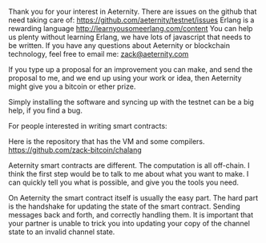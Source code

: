 Thank you for your interest in Aeternity.
There are issues on the github that need taking care of: https://github.com/aeternity/testnet/issues
Erlang is a rewarding language http://learnyousomeerlang.com/content
You can help us plenty without learning Erlang, we have lots of javascript that needs to be written.
If you have any questions about Aeternity or blockchain technology, feel free to email me: zack@aeternity.com

If you type up a proposal for an improvement you can make, and send the proposal to me, and we end up using your work or idea, then Aeternity might give you a bitcoin or ether prize.

Simply installing the software and syncing up with the testnet can be a big help, if you find a bug.







For people interested in writing smart contracts:

Here is the repository that has the VM and some compilers.
https://github.com/zack-bitcoin/chalang

Aeternity smart contracts are different. The computation is all off-chain.
I think the first step would be to talk to me about what you want to make.
I can quickly tell you what is possible, and give you the tools you need.

On Aeternity the smart contract itself is usually the easy part. The hard part is the handshake for updating the state of the smart contract. Sending messages back and forth, and correctly handling them. It is important that your partner is unable to trick you into updating your copy of the channel state to an invalid channel state.

